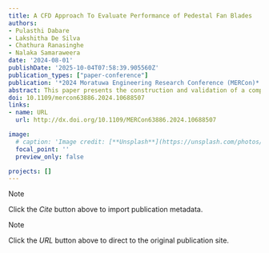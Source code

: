 ```yaml
---
title: A CFD Approach To Evaluate Performance of Pedestal Fan Blades
authors:
- Pulasthi Dabare
- Lakshitha De Silva
- Chathura Ranasinghe
- Nalaka Samaraweera
date: '2024-08-01'
publishDate: '2025-10-04T07:58:39.905560Z'
publication_types: ["paper-conference"]
publication: '*2024 Moratuwa Engineering Research Conference (MERCon)*'
abstract: This paper presents the construction and validation of a computational fluid dynamics framework for the performance evaluation of pedestal fan blades using commercial computational fluid dynamics software. A selected pedestal fan blade was evaluated according to evaluation standards under the Sri Lanka sustainable energy authority and Sri Lanka standards institution. The experimental setup was designed and developed to satisfy the required ability to test a pedestal fan blade according to the standard testing procedure presented by the Sri Lanka Sustainable Energy Authority. For the computational investigation, a geometrical domain was generated identical to the test chamber where the blade was tested, matching its dimensions. The method utilized for the simulation was the moving reference frame method which is a well-known method for simulating rotating elements without relying on dynamic meshing which would require excessive computational resources and time. A mapped hexahedral mesh was generated with only the rotating zone containing tetrahedral elements. The simulation was conducted under standard room conditions. The results of the computational fluid dynamic simulation were compared against the experimental results which showed an accuracy of 91%.
doi: 10.1109/mercon63886.2024.10688507
links:
- name: URL
  url: http://dx.doi.org/10.1109/MERCon63886.2024.10688507

image:
  # caption: 'Image credit: [**Unsplash**](https://unsplash.com/photos/pLCdAaMFLTE)'
  focal_point: ''
  preview_only: false

projects: []
---
```

> [!NOTE]
> Click the *Cite* button above to import publication metadata.

> [!NOTE]
> Click the *URL* button above to direct to the original publication site.
